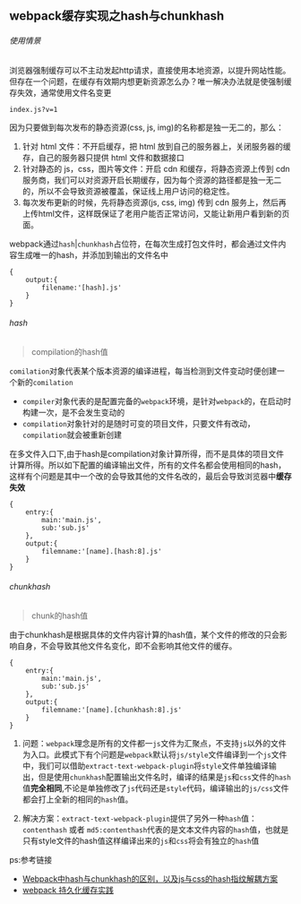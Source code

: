 ## webpack缓存实现之hash与chunkhash

###### 使用情景

浏览器强制缓存可以不主动发起http请求，直接使用本地资源，以提升网站性能。但存在一个问题，在缓存有效期内想更新资源怎么办？唯一解决办法就是使强制缓存失效，通常使用文件名变更
```
index.js?v=1
```

因为只要做到每次发布的静态资源(css, js, img)的名称都是独一无二的，那么：

1. 针对 html 文件：不开启缓存，把 html 放到自己的服务器上，关闭服务器的缓存，自己的服务器只提供 html 文件和数据接口
2. 针对静态的 js，css，图片等文件：开启 cdn 和缓存，将静态资源上传到 cdn 服务商，我们可以对资源开启长期缓存，因为每个资源的路径都是独一无二的，所以不会导致资源被覆盖，保证线上用户访问的稳定性。
3. 每次发布更新的时候，先将静态资源(js, css, img) 传到 cdn 服务上，然后再上传html文件，这样既保证了老用户能否正常访问，又能让新用户看到新的页面。


webpack通过`hash`|`chunkhash`占位符，在每次生成打包文件时，都会通过文件内容生成唯一的hash，并添加到输出的文件名中
```
{
    output:{
        filename:'[hash].js'
    }
}
```


###### hash
> compilation的hash值

`comilation`对象代表某个版本资源的编译进程，每当检测到文件变动时便创建一个新的`comilation`

* `compiler`对象代表的是配置完备的`webpack`环境，是针对`webpack`的，在启动时 构建一次，是不会发生变动的
* `compilation`对象针对的是随时可变的项目文件，只要文件有改动，`compilation`就会被重新创建

在多文件入口下,由于hash是compilation对象计算所得，而不是具体的项目文件计算所得。所以如下配置的编译输出文件，所有的文件名都会使用相同的hash，这样有个问题是其中一个改的会导致其他的文件名改的，最后会导致浏览器中**缓存失效**
```
{
    entry:{
        main:'main.js',
        sub:'sub.js'
    },
    output:{
        filemname:'[name].[hash:8].js'
    }
}
```


###### chunkhash
> chunk的hash值

由于chunkhash是根据具体的文件内容计算的hash值，某个文件的修改的只会影响自身，不会导致其他文件名变化，即不会影响其他文件的缓存。
```
{
    entry:{
        main:'main.js',
        sub:'sub.js'
    },
    output:{
        filemname:'[name].[chunkhash:8].js'
    }
}
```



1. 问题：`webpack`理念是所有的文件都一`js`文件为汇聚点，不支持`js`以外的文件为入口。此模式下有个问题是`webpack`默认将`js/style`文件编译到一个`js`文件中，我们可以借助`extract-text-webpack-plugin`将`style`文件单独编译输出，但是使用`chunkhash`配置输出文件名时，编译的结果是`js`和`css`文件的`hash`值**完全相同**,不论是单独修改了`js`代码还是`style`代码，编译输出的`js/css`文件都会打上全新的相同的`hash`值。

2. 解决方案：`extract-text-webpack-plugin`提供了另外一种`hash`值：`contenthash` 或者 `md5:contenthash`代表的是文本文件内容的`hash`值，也就是只有style文件的hash值这样编译出来的`js`和`css`将会有独立的`hash`值


ps:参考链接

* [Webpack中hash与chunkhash的区别，以及js与css的hash指纹解耦方案](https://www.cnblogs.com/ihardcoder/p/5623411.html)
* [webpack 持久化缓存实践](https://github.com/happylindz/blog/issues/7)